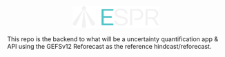 <p align="center"><img src="https://github.com/aaTman/espr/blob/master/images/espr_logo.png" alt="logo" width="200"/></p>
This repo is the backend to what will be a uncertainty quantification app & API using the GEFSv12 Reforecast as the reference hindcast/reforecast.
